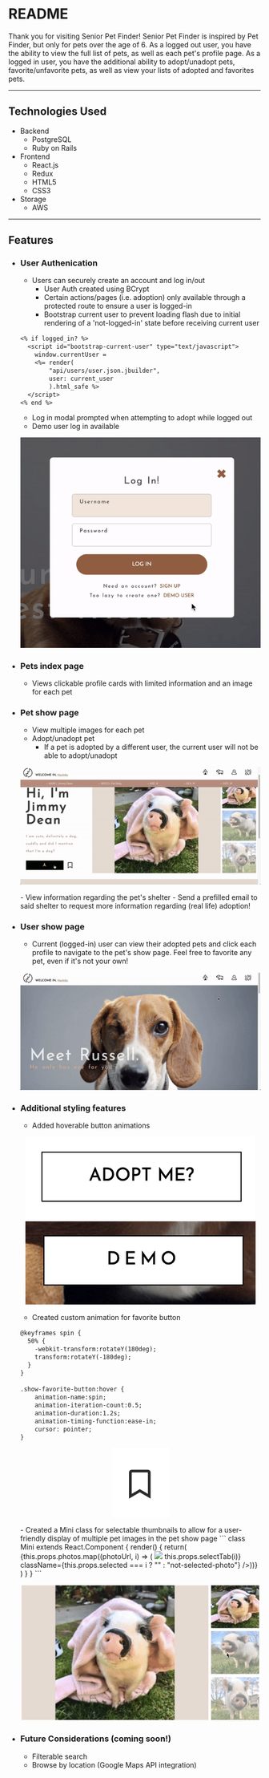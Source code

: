 # README

Thank you for visiting Senior Pet Finder! Senior Pet Finder is inspired by Pet Finder, but only for pets over the age of 6. As a logged out user, you have the ability to view the full list of pets, as well as each pet's profile page. As a logged in user, you have the additional ability to adopt/unadopt pets, favorite/unfavorite pets, as well as view your lists of adopted and favorites pets. 


***
Technologies Used
-----------------

* Backend
    - PostgreSQL
    - Ruby on Rails
* Frontend
    - React.js
    - Redux
    - HTML5
    - CSS3
* Storage 
    - AWS
***
Features
--------
- ### User Authenication
   - Users can securely create an account and log in/out
        - User Auth created using BCrypt 
        - Certain actions/pages (i.e. adoption) only available through a protected route to ensure a user is logged-in
        - Bootstrap current user to prevent loading flash due to initial rendering of a 'not-logged-in' state before receiving current user
  ```
  <% if logged_in? %>
    <script id="bootstrap-current-user" type="text/javascript">
      window.currentUser = 
      <%= render(
          "api/users/user.json.jbuilder", 
          user: current_user
          ).html_safe %>
    </script>
  <% end %>
  ```
  - Log in modal prompted when attempting to adopt while logged out
  - Demo user log in available
  <p align="center">
      <img src="app/assets/images/demo.gif">
  </p> 
- ### Pets index page
   - Views clickable profile cards with limited information and an image for each pet
- ### Pet show page
   - View multiple images for each pet
   - Adopt/unadopt pet
        - If a pet is adopted by a different user, the current user will not be able to adopt/unadopt
  <p align="center">
    <img src="app/assets/images/adoptbutton.gif"/>
  </p>
    - View information regarding the pet's shelter
        - Send a prefilled email to said shelter to request more information regarding (real life) adoption!
        
- ### User show page
   - Current (logged-in) user can view their adopted pets and click each profile to navigate to the pet's show page. Feel free to favorite any pet, even if it's not your own!
   <p align="center">
      <img src="app/assets/images/userpage.gif">
  </p>
  
- ### Additional styling features
  - Added hoverable button animations
  <p align="center">
    <img src="app/assets/images/button1.gif">
    <img src="app/assets/images/button2.gif">
  </p>

  - Created custom animation for favorite button
  ```
  @keyframes spin {
    50% {
      -webkit-transform:rotateY(180deg);
      transform:rotateY(-180deg);
    }
  }

  .show-favorite-button:hover {
      animation-name:spin;
      animation-iteration-count:0.5;
      animation-duration:1.2s;
      animation-timing-function:ease-in;
      cursor: pointer;
  }
  ```
   <p align="center">
    <img src="app/assets/images/favorite.gif">
  </p>
  - Created a Mini class for selectable thumbnails to allow for a user-friendly display of multiple pet images in the pet show page
  ```
  class Mini extends React.Component {
    render() {
        return(
            <div className='photo-thumbnail'>
                {this.props.photos.map((photoUrl, i) => (
                    <img key={i} src={photoUrl}
                    onClick={() => this.props.selectTab(i)}
                    className={this.props.selected === i ? "" : "not-selected-photo"}
                    />))}
            </div>
        )
    }
  }
  ```
  <p align="center">
    <img src="app/assets/images/thumbnails.gif">
  </p>

- ### Future Considerations (coming soon!)
  - Filterable search
  - Browse by location (Google Maps API integration)

  
